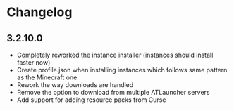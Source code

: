 # Changelog

## 3.2.10.0

-   Completely reworked the instance installer (instances should install faster now)
-   Create profile.json when installing instances which follows same pattern as the Minecraft one
-   Rework the way downloads are handled
-   Remove the option to download from multiple ATLauncher servers
-   Add support for adding resource packs from Curse
